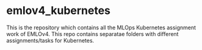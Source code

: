 # emlov4_kubernetes
This is the repository which contains all the MLOps Kubernetes assignment work of EMLOv4. This repo contains separatae folders with different assignments/tasks for Kubernetes.
